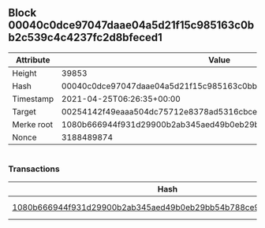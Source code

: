 ## Block 00040c0dce97047daae04a5d21f15c985163c0bb2c539c4c4237fc2d8bfeced1

Attribute | Value
--- | ---
Height | 39853
Hash | 00040c0dce97047daae04a5d21f15c985163c0bb2c539c4c4237fc2d8bfeced1
Timestamp | 2021-04-25T06:26:35+00:00
Target | 00254142f49eaaa504dc75712e8378ad5316cbcead634704b3734b6271167cc4
Merke root | 1080b666944f931d29900b2ab345aed49b0eb29bb54b788ce9c73fc3d7fbeac1
Nonce | 3188489874

```

```

### Transactions

Hash | Amount
--- | ---
[1080b666944f931d29900b2ab345aed49b0eb29bb54b788ce9c73fc3d7fbeac1](1080b666944f931d29900b2ab345aed49b0eb29bb54b788ce9c73fc3d7fbeac1.md) | 10.00000000 SKEPTI 
